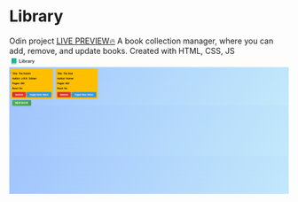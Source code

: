 # Library
Odin project
[LIVE PREVIEW🔥](https://iznaor.github.io/Library/)
A book collection manager, where you can add, remove, and update books.
Created with HTML, CSS, JS
![info](https://github.com/iznaor/Library/blob/main/info.png)

